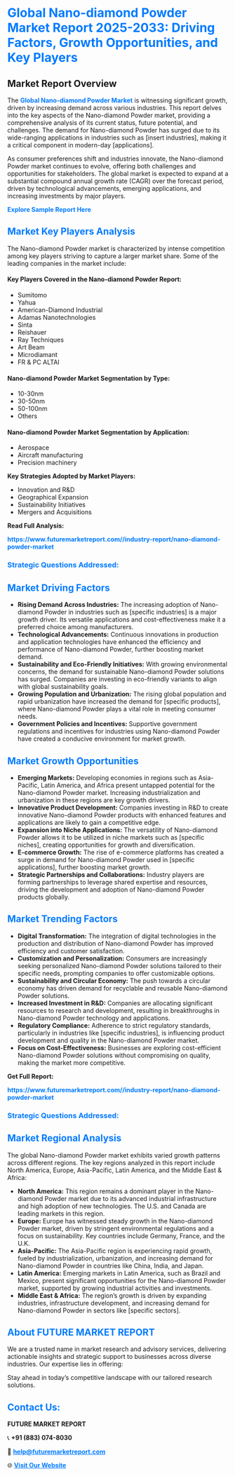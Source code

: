 <h1 style="color: #007BFF;">Global Nano-diamond Powder Market Report 2025-2033: Driving Factors, Growth Opportunities, and Key Players</h1>

<section id="overview">
<h2>Market Report Overview</h2>
<p>The <a href="https://www.futuremarketreport.com//industry-report/nano-diamond-powder-market" style="color: #007BFF; text-decoration: none;"><strong>Global Nano-diamond Powder Market</strong></a> is witnessing significant growth, driven by increasing demand across various industries. This report delves into the key aspects of the Nano-diamond Powder market, providing a comprehensive analysis of its current status, future potential, and challenges. The demand for Nano-diamond Powder has surged due to its wide-ranging applications in industries such as [insert industries], making it a critical component in modern-day [applications].</p>
<p>As consumer preferences shift and industries innovate, the Nano-diamond Powder market continues to evolve, offering both challenges and opportunities for stakeholders. The global market is expected to expand at a substantial compound annual growth rate (CAGR) over the forecast period, driven by technological advancements, emerging applications, and increasing investments by major players.</p>
</section>

<section id="overview">
<p><a href="https://www.futuremarketreport.com//request-sample/reportId=85001" style="color: #007BFF; text-decoration: none;"><strong>Explore Sample Report Here</strong></a></p>
</section>

<section id="key-players">
<h2 style="color: #007BFF;">Market Key Players Analysis</h2>
<p>The Nano-diamond Powder market is characterized by intense competition among key players striving to capture a larger market share. Some of the leading companies in the market include:</p>
<h4>Key Players Covered in the Nano-diamond Powder Report:</h4>
<ul><li>Sumitomo</li><li>Yahua</li><li>American-Diamond Industrial</li><li>Adamas Nanotechnologies</li><li>Sinta</li><li>Reishauer</li><li>Ray Techniques</li><li>Art Beam</li><li>Microdiamant</li><li>FR &amp; PC ALTAI</li></ul>
<h4>Nano-diamond Powder Market Segmentation by Type:</h4>
<ul><li>10-30nm</li><li>30-50nm</li><li>50-100nm</li><li>Others</li></ul>

<h4>Nano-diamond Powder Market Segmentation by Application:</h4>
<ul><li>Aerospace</li><li>Aircraft manufacturing</li><li>Precision machinery</li></ul>
<p><strong>Key Strategies Adopted by Market Players:</strong></p>
<ul>
<li>Innovation and R&D</li>
<li>Geographical Expansion</li>
<li>Sustainability Initiatives</li>
<li>Mergers and Acquisitions</li>
</ul>
</section>

<section>
<p><strong>Read Full Analysis: </strong></p><a href="https://www.futuremarketreport.com//industry-report/nano-diamond-powder-market" style="color: #007BFF; text-decoration: none;"><strong>https://www.futuremarketreport.com//industry-report/nano-diamond-powder-market</strong></a>
<h3 style="color: #007BFF;">Strategic Questions Addressed:</h3>
</section>

<section id="driving-factors">
<h2 style="color: #007BFF;">Market Driving Factors</h2>
<ul>
<li><strong>Rising Demand Across Industries:</strong> The increasing adoption of Nano-diamond Powder in industries such as [specific industries] is a major growth driver. Its versatile applications and cost-effectiveness make it a preferred choice among manufacturers.</li>
<li><strong>Technological Advancements:</strong> Continuous innovations in production and application technologies have enhanced the efficiency and performance of Nano-diamond Powder, further boosting market demand.</li>
<li><strong>Sustainability and Eco-Friendly Initiatives:</strong> With growing environmental concerns, the demand for sustainable Nano-diamond Powder solutions has surged. Companies are investing in eco-friendly variants to align with global sustainability goals.</li>
<li><strong>Growing Population and Urbanization:</strong> The rising global population and rapid urbanization have increased the demand for [specific products], where Nano-diamond Powder plays a vital role in meeting consumer needs.</li>
<li><strong>Government Policies and Incentives:</strong> Supportive government regulations and incentives for industries using Nano-diamond Powder have created a conducive environment for market growth.</li>
</ul>
</section>

<section id="growth-opportunities">
<h2 style="color: #007BFF;">Market Growth Opportunities</h2>
<ul>
<li><strong>Emerging Markets:</strong> Developing economies in regions such as Asia-Pacific, Latin America, and Africa present untapped potential for the Nano-diamond Powder market. Increasing industrialization and urbanization in these regions are key growth drivers.</li>
<li><strong>Innovative Product Development:</strong> Companies investing in R&D to create innovative Nano-diamond Powder products with enhanced features and applications are likely to gain a competitive edge.</li>
<li><strong>Expansion into Niche Applications:</strong> The versatility of Nano-diamond Powder allows it to be utilized in niche markets such as [specific niches], creating opportunities for growth and diversification.</li>
<li><strong>E-commerce Growth:</strong> The rise of e-commerce platforms has created a surge in demand for Nano-diamond Powder used in [specific applications], further boosting market growth.</li>
<li><strong>Strategic Partnerships and Collaborations:</strong> Industry players are forming partnerships to leverage shared expertise and resources, driving the development and adoption of Nano-diamond Powder products globally.</li>
</ul>
</section>

<section id="trending-factors">
<h2 style="color: #007BFF;">Market Trending Factors</h2>
<ul>
<li><strong>Digital Transformation:</strong> The integration of digital technologies in the production and distribution of Nano-diamond Powder has improved efficiency and customer satisfaction.</li>
<li><strong>Customization and Personalization:</strong> Consumers are increasingly seeking personalized Nano-diamond Powder solutions tailored to their specific needs, prompting companies to offer customizable options.</li>
<li><strong>Sustainability and Circular Economy:</strong> The push towards a circular economy has driven demand for recyclable and reusable Nano-diamond Powder solutions.</li>
<li><strong>Increased Investment in R&D:</strong> Companies are allocating significant resources to research and development, resulting in breakthroughs in Nano-diamond Powder technology and applications.</li>
<li><strong>Regulatory Compliance:</strong> Adherence to strict regulatory standards, particularly in industries like [specific industries], is influencing product development and quality in the Nano-diamond Powder market.</li>
<li><strong>Focus on Cost-Effectiveness:</strong> Businesses are exploring cost-efficient Nano-diamond Powder solutions without compromising on quality, making the market more competitive.</li>
</ul>
</section>

<section>
<p><strong>Get Full Report: </strong></p><a href="https://www.futuremarketreport.com//industry-report/nano-diamond-powder-market" style="color: #007BFF; text-decoration: none;"><strong>https://www.futuremarketreport.com//industry-report/nano-diamond-powder-market</strong></a>
<h3 style="color: #007BFF;">Strategic Questions Addressed:</h3>
</section>


<section id="regional-analysis">
<h2 style="color: #007BFF;">Market Regional Analysis</h2>
<p>The global Nano-diamond Powder market exhibits varied growth patterns across different regions. The key regions analyzed in this report include North America, Europe, Asia-Pacific, Latin America, and the Middle East & Africa:</p>
<ul>
<li><strong>North America:</strong> This region remains a dominant player in the Nano-diamond Powder market due to its advanced industrial infrastructure and high adoption of new technologies. The U.S. and Canada are leading markets in this region.</li>
<li><strong>Europe:</strong> Europe has witnessed steady growth in the Nano-diamond Powder market, driven by stringent environmental regulations and a focus on sustainability. Key countries include Germany, France, and the U.K.</li>
<li><strong>Asia-Pacific:</strong> The Asia-Pacific region is experiencing rapid growth, fueled by industrialization, urbanization, and increasing demand for Nano-diamond Powder in countries like China, India, and Japan.</li>
<li><strong>Latin America:</strong> Emerging markets in Latin America, such as Brazil and Mexico, present significant opportunities for the Nano-diamond Powder market, supported by growing industrial activities and investments.</li>
<li><strong>Middle East & Africa:</strong> The region’s growth is driven by expanding industries, infrastructure development, and increasing demand for Nano-diamond Powder in sectors like [specific sectors].</li>
</ul>
</section>

<footer>
<h2 style="color: #007BFF;">About FUTURE MARKET REPORT</h2>
<p>We are a trusted name in market research and advisory services, delivering actionable insights and strategic support to businesses across diverse industries. Our expertise lies in offering:</p>

<p>Stay ahead in today’s competitive landscape with our tailored research solutions.</p>

<h2 style="color: #007BFF;">Contact Us:</h2>
<p><strong>FUTURE MARKET REPORT</strong></p>
<p>📞 <strong>+91 (883) 074-8030</strong></p>
<p>📧 <strong><a href="mailto:help@futuremarketreport.com" style="color: #007BFF;">help@futuremarketreport.com</a></strong></p>
<p>🌐 <strong><a href="https://www.futuremarketreport.com/" style="color: #007BFF;">Visit Our Website</a></strong></p>
</footer>
